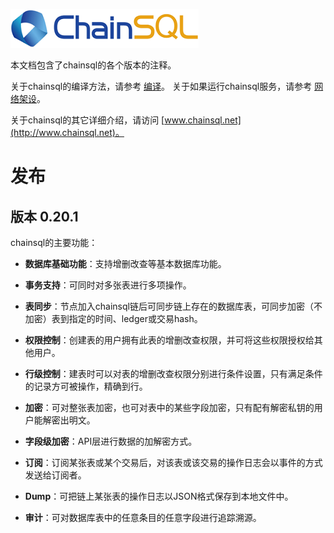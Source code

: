 ![Chainsql](/images/logo.png)


本文档包含了chainsql的各个版本的注释。

关于chainsql的编译方法，请参考 [编译](./Builds)。
关于如果运行chainsql服务，请参考 [网络架设](http://www.chainsql.net/setup.html)。

关于chainsql的其它详细介绍，请访问 [www.chainsql.net](http://www.chainsql.net)。

# 发布

## 版本 0.20.1

chainsql的主要功能：

- **数据库基础功能**：支持增删改查等基本数据库功能。

- **事务支持**：可同时对多张表进行多项操作。

- **表同步**：节点加入chainsql链后可同步链上存在的数据库表，可同步加密（不加密）表到指定的时间、ledger或交易hash。

- **权限控制**：创建表的用户拥有此表的增删改查权限，并可将这些权限授权给其他用户。

- **行级控制**：建表时可以对表的增删改查权限分别进行条件设置，只有满足条件的记录方可被操作，精确到行。

- **加密**：可对整张表加密，也可对表中的某些字段加密，只有配有解密私钥的用户能解密出明文。

- **字段级加密**：API层进行数据的加解密方式。

- **订阅**：订阅某张表或某个交易后，对该表或该交易的操作日志会以事件的方式发送给订阅者。

- **Dump**：可把链上某张表的操作日志以JSON格式保存到本地文件中。

- **审计**：可对数据库表中的任意条目的任意字段进行追踪溯源。
